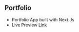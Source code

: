 ## Portfolio
  - Portfolio App built with Next.Js
  - Live Preview [Link](https://chandankl5.github.io/Portfolio/)
